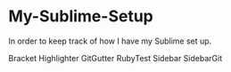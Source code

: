My-Sublime-Setup
================

In order to keep track of how I have my Sublime set up.


Bracket Highlighter
GitGutter
RubyTest
Sidebar
SidebarGit
